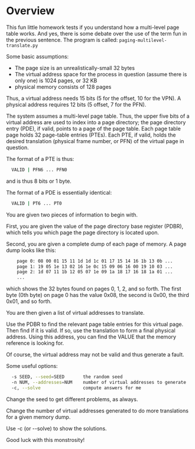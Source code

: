 
# Overview

This fun little homework tests if you understand how a multi-level page table
works. And yes, there is some debate over the use of the term fun in the
previous sentence. The program is called: `paging-multilevel-translate.py`

Some basic assumptions:

* The page size is an unrealistically-small 32 bytes
* The virtual address space for the process in question (assume there is only one) is 1024 pages, or 32 KB
* physical memory consists of 128 pages

Thus, a virtual address needs 15 bits (5 for the offset, 10 for the VPN).
A physical address requires 12 bits (5 offset, 7 for the PFN).

The system assumes a multi-level page table. Thus, the upper five bits of a virtual
address are used to index into a page directory; the page directory entry (PDE), if valid,
points to a page of the page table. Each page table page holds 32 page-table entries
(PTEs). Each PTE, if valid, holds the desired translation (physical frame number, or PFN)
of the virtual page in question.

The format of a PTE is thus:

```sh
  VALID | PFN6 ... PFN0
```

and is thus 8 bits or 1 byte.

The format of a PDE is essentially identical:

```sh
  VALID | PT6 ... PT0
```

You are given two pieces of information to begin with.

First, you are given the value of the page directory base register (PDBR),
which tells you which page the page directory is located upon.

Second, you are given a complete dump of each page of memory. A page dump
looks like this: 

```sh
    page 0: 08 00 01 15 11 1d 1d 1c 01 17 15 14 16 1b 13 0b ...
    page 1: 19 05 1e 13 02 16 1e 0c 15 09 06 16 00 19 10 03 ...
    page 2: 1d 07 11 1b 12 05 07 1e 09 1a 18 17 16 18 1a 01 ...
    ...
```

which shows the 32 bytes found on pages 0, 1, 2, and so forth. The first byte
(0th byte) on page 0 has the value 0x08, the second is 0x00, the third 0x01,
and so forth.

You are then given a list of virtual addresses to translate. 

Use the PDBR to find the relevant page table entries for this virtual page. 
Then find if it is valid. If so, use the translation to form a final physical
address. Using this address, you can find the VALUE that the memory reference
is looking for. 

Of course, the virtual address may not be valid and thus generate a fault.

Some useful options:

```sh
  -s SEED, --seed=SEED       the random seed
  -n NUM, --addresses=NUM    number of virtual addresses to generate
  -c, --solve                compute answers for me
```

Change the seed to get different problems, as always.

Change the number of virtual addresses generated to do more translations
for a given memory dump.

Use -c (or --solve) to show the solutions.

Good luck with this monstrosity!




